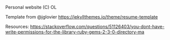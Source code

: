 Personal website
(C) OL


Template from @jglovier https://jekyllthemes.io/theme/resume-template


Resources:
https://stackoverflow.com/questions/51126403/you-dont-have-write-permissions-for-the-library-ruby-gems-2-3-0-directory-ma
